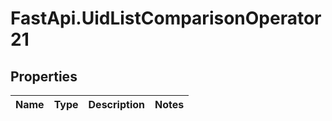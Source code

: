 # FastApi.UidListComparisonOperator21

## Properties
Name | Type | Description | Notes
------------ | ------------- | ------------- | -------------
